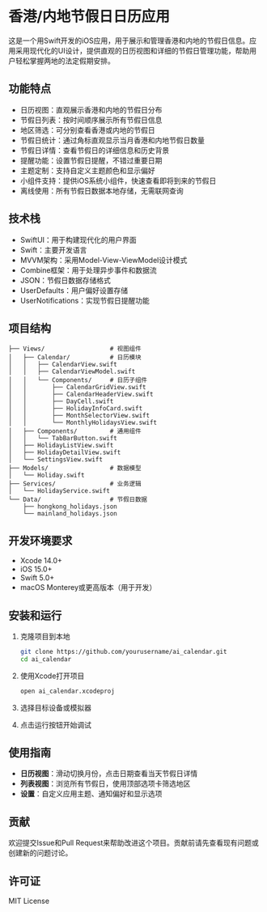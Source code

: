 # 香港/内地节假日日历应用

这是一个用Swift开发的iOS应用，用于展示和管理香港和内地的节假日信息。应用采用现代化的UI设计，提供直观的日历视图和详细的节假日管理功能，帮助用户轻松掌握两地的法定假期安排。

## 功能特点

- 日历视图：直观展示香港和内地的节假日分布
- 节假日列表：按时间顺序展示所有节假日信息
- 地区筛选：可分别查看香港或内地的节假日
- 节假日统计：通过角标直观显示当月香港和内地节假日数量
- 节假日详情：查看节假日的详细信息和历史背景
- 提醒功能：设置节假日提醒，不错过重要日期
- 主题定制：支持自定义主题颜色和显示偏好
- 小组件支持：提供iOS系统小组件，快速查看即将到来的节假日
- 离线使用：所有节假日数据本地存储，无需联网查询

## 技术栈

- SwiftUI：用于构建现代化的用户界面
- Swift：主要开发语言
- MVVM架构：采用Model-View-ViewModel设计模式
- Combine框架：用于处理异步事件和数据流
- JSON：节假日数据存储格式
- UserDefaults：用户偏好设置存储
- UserNotifications：实现节假日提醒功能

## 项目结构

```
├── Views/                  # 视图组件
│   ├── Calendar/           # 日历模块
│   │   ├── CalendarView.swift
│   │   ├── CalendarViewModel.swift
│   │   └── Components/     # 日历子组件
│   │       ├── CalendarGridView.swift
│   │       ├── CalendarHeaderView.swift
│   │       ├── DayCell.swift
│   │       ├── HolidayInfoCard.swift
│   │       ├── MonthSelectorView.swift
│   │       └── MonthlyHolidaysView.swift
│   ├── Components/         # 通用组件
│   │   └── TabBarButton.swift
│   ├── HolidayListView.swift
│   ├── HolidayDetailView.swift
│   └── SettingsView.swift
├── Models/                 # 数据模型
│   └── Holiday.swift
├── Services/               # 业务逻辑
│   └── HolidayService.swift
└── Data/                   # 节假日数据
    ├── hongkong_holidays.json
    └── mainland_holidays.json
```

## 开发环境要求

- Xcode 14.0+
- iOS 15.0+
- Swift 5.0+
- macOS Monterey或更高版本（用于开发）

## 安装和运行

1. 克隆项目到本地
   ```bash
   git clone https://github.com/yourusername/ai_calendar.git
   cd ai_calendar
   ```

2. 使用Xcode打开项目
   ```bash
   open ai_calendar.xcodeproj
   ```

3. 选择目标设备或模拟器

4. 点击运行按钮开始调试

## 使用指南

- **日历视图**：滑动切换月份，点击日期查看当天节假日详情
- **列表视图**：浏览所有节假日，使用顶部选项卡筛选地区
- **设置**：自定义应用主题、通知偏好和显示选项

## 贡献

欢迎提交Issue和Pull Request来帮助改进这个项目。贡献前请先查看现有问题或创建新的问题讨论。

## 许可证

MIT License